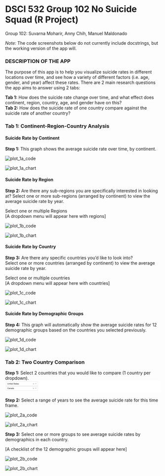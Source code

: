 # DSCI 532 Group 102 No Suicide Squad (R Project)
Group 102: Suvarna Moharir, Anny Chih, Manuel Maldonado

*Note:* The code screenshots below do not currently include docstrings, but the working version of the app will.

### DESCRIPTION OF THE APP
The purpose of this app is to help you visualize suicide rates in different locations over time, and see how a variety of different factors (i.e. age, gender, and year) affect these rates. There are 2 main research questions the app aims to answer using 2 tabs: 

**Tab 1:** How does the suicide rate change over time, and what effect does continent, region, country, age, and gender have on this?  
**Tab 2:** How does the suicide rate of one country compare against the suicide rate of another country?

### Tab 1: Continent-Region-Country Analysis
#### Suicide Rate by Continent
**Step 1:** This graph shows the average suicide rate over time, by continent.

![plot_1a_code](https://github.com/UBC-MDS/DSCI532_Group102_No_Suicide_Squad-R/blob/master/img/plot_1a_code.png)

![plot_1a_chart](https://github.com/UBC-MDS/DSCI532_Group102_No_Suicide_Squad-R/blob/master/img/plot_1a_chart.png)

#### Suicide Rate by Region
**Step 2:** Are there any sub-regions you are specifically interested in looking at?
Select one or more sub-regions (arranged by continent) to view the average suicide rate by year.

Select one or multiple Regions  
[A dropdown menu will appear here with regions]

![plot_1b_code](https://github.com/UBC-MDS/DSCI532_Group102_No_Suicide_Squad-R/blob/master/img/plot_1b_code.png)

![plot_1b_chart](https://github.com/UBC-MDS/DSCI532_Group102_No_Suicide_Squad-R/blob/master/img/plot_1b_chart.png)

#### Suicide Rate by Country
**Step 3:** Are there any specific countries you’d like to look into?  
Select one or more countries (arranged by continent) to view the average suicide rate by year.

Select one or multiple countries  
[A dropdown menu will appear here with countries]

![plot_1c_code](https://github.com/UBC-MDS/DSCI532_Group102_No_Suicide_Squad-R/blob/master/img/plot_1c_code.png)

![plot_1c_chart](https://github.com/UBC-MDS/DSCI532_Group102_No_Suicide_Squad-R/blob/master/img/plot_1c_chart.png)

#### Suicide Rate by Demographic Groups
**Step 4:** This graph will automatically show the average suicide rates for 12 demographic groups based on the countries you selected previously.  

![plot_1d_code](https://github.com/UBC-MDS/DSCI532_Group102_No_Suicide_Squad-R/blob/master/img/plot_1d_code.png)

![plot_1d_chart](https://github.com/UBC-MDS/DSCI532_Group102_No_Suicide_Squad-R/blob/master/img/plot_1d_chart.png)

### Tab 2: Two Country Comparison
**Step 1:** Select 2 countries that you would like to compare (1 country per dropdown).  
![plot_2a_dropdown](https://github.com/UBC-MDS/DSCI_532_Group102_No_Suicide_Squad/blob/master/img/plot_2a_dropdown.png)

**Step 2:** Select a range of years to see the average suicide rate for this time frame.

![plot_2a_code](https://github.com/UBC-MDS/DSCI532_Group102_No_Suicide_Squad-R/blob/master/img/plot_2a_code.png)

![plot_2a_chart](https://github.com/UBC-MDS/DSCI532_Group102_No_Suicide_Squad-R/blob/master/img/plot_2a_chart.png)

**Step 3:** Select one or more groups to see average suicide rates by demographics in each country.

[A checklist of the 12 demographic groups will appear here]

![plot_2b_code](https://github.com/UBC-MDS/DSCI532_Group102_No_Suicide_Squad-R/blob/master/img/plot_2b_code.png)

![plot_2b_chart](https://github.com/UBC-MDS/DSCI532_Group102_No_Suicide_Squad-R/blob/master/img/plot_2b_chart.png)
